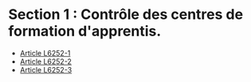 # Section 1 : Contrôle des centres de formation d'apprentis.

* [Article L6252-1](./LEGIARTI000006904112.md)
* [Article L6252-2](./LEGIARTI000006904113.md)
* [Article L6252-3](./LEGIARTI000006904114.md)
